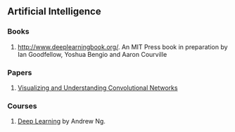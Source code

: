 ## Artificial Intelligence

### Books

1. http://www.deeplearningbook.org/. An MIT Press book in preparation by Ian Goodfellow, Yoshua Bengio and Aaron Courville


### Papers
1. [Visualizing and Understanding Convolutional Networks](https://arxiv.org/pdf/1311.2901.pdf)

### Courses
1. [Deep Learning](https://www.coursera.org/specializations/deep-learning) by Andrew Ng.
